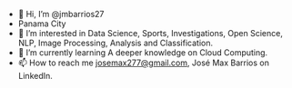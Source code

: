 - 👋 Hi, I’m @jmbarrios27
- Panama City
- 👀 I’m interested in Data Science, Sports, Investigations, Open Science, NLP, Image Processing, Analysis and Classification.
- 🌱 I’m currently learning A deeper knowledge on Cloud Computing.
- 📫 How to reach me josemax277@gmail.com, José Max Barrios on LinkedIn.

<!---
jmbarrios27/jmbarrios27 is a ✨ special ✨ repository because its `README.md` (this file) appears on your GitHub profile.
You can click the Preview link to take a look at your changes.
--->

